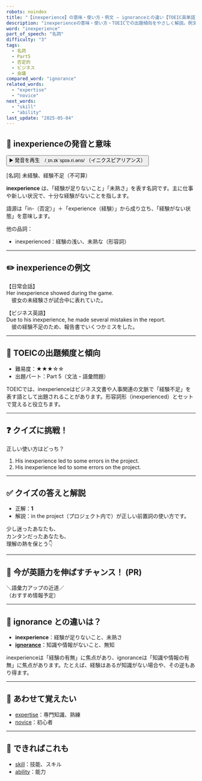 ```yaml
---
robots: noindex
title: "【inexperience】の意味・使い方・例文 ― ignoranceとの違い【TOEIC英単語】"
description: "inexperienceの意味・使い方・TOEICでの出題傾向をやさしく解説。例文・クイズ付きでignoranceとの違いもわかりやすく学べます。"
word: "inexperience"
part_of_speech: "名詞"
difficulty: "3"
tags:
  - 名詞
  - Part5
  - 否定的
  - ビジネス
  - 会議
compared_word: "ignorance"
related_words:
  - "expertise"
  - "novice"
next_words:
  - "skill"
  - "ability"
last_update: "2025-05-04"
---
```


## 🔰 inexperienceの発音と意味

<button class="play-audio" onclick="playTTS('inexperience')">
  <span class="play-audio-main">
    ▶️ 発音を再生　/ˌɪn.ɪkˈspɪə.ri.əns/
  </span>
  <span class="play-audio-sub">
    （イニクスピアリアンス）
  </span>
</button>

[名詞] 未経験、経験不足（不可算）

**inexperience** は、「経験が足りないこと」「未熟さ」を表す名詞です。主に仕事や新しい状況で、十分な経験がないことを指します。

語源は「in-（否定）」＋「experience（経験）」から成り立ち、「経験がない状態」を意味します。

他の品詞：  
- inexperienced：経験の浅い、未熟な（形容詞）

---

## ✏️ inexperienceの例文

【日常会話】  
Her inexperience showed during the game.  
　彼女の未経験さが試合中に表れていた。

【ビジネス英語】  
Due to his inexperience, he made several mistakes in the report.  
　彼の経験不足のため、報告書でいくつかミスをした。

---

## 🎯 TOEICの出題頻度と傾向

- 難易度：★★★☆☆
- 出題パート：Part 5（文法・語彙問題）

TOEICでは、inexperienceはビジネス文書や人事関連の文脈で「経験不足」を表す語として出題されることがあります。形容詞形（inexperienced）とセットで覚えると役立ちます。

---

## ❓ クイズに挑戦！

正しい使い方はどっち？

1. His inexperience led to some errors in the project.  
2. His inexperience led to some errors on the project.

---

## ✅ クイズの答えと解説

- 正解：**1**
- 解説：in the project（プロジェクト内で）が正しい前置詞の使い方です。

少し迷ったあなたも、  
カンタンだったあなたも、  
理解の熱を保とう👇️

---

## 🚀 今が英語力を伸ばすチャンス！ (PR)

<div class="info-center">
＼語彙力アップの近道／<br>  
（おすすめ情報予定）
</div>

---

## 🤔  ignorance との違いは？

- **inexperience**：経験が足りないこと、未熟さ
- **[ignorance](/word/ignorance/)**：知識や情報がないこと、無知

inexperienceは「経験の有無」に焦点があり、ignoranceは「知識や情報の有無」に焦点があります。たとえば、経験はあるが知識がない場合や、その逆もあり得ます。

---

## 🧩 あわせて覚えたい

- [expertise](/word/expertise/)：専門知識、熟練
- [novice](/word/novice/)：初心者

---

## 📖 できればこれも

- [skill](/word/skill/)：技能、スキル
- [ability](/word/ability/)：能力

<!-- cvid: aid46_bid48 -->
